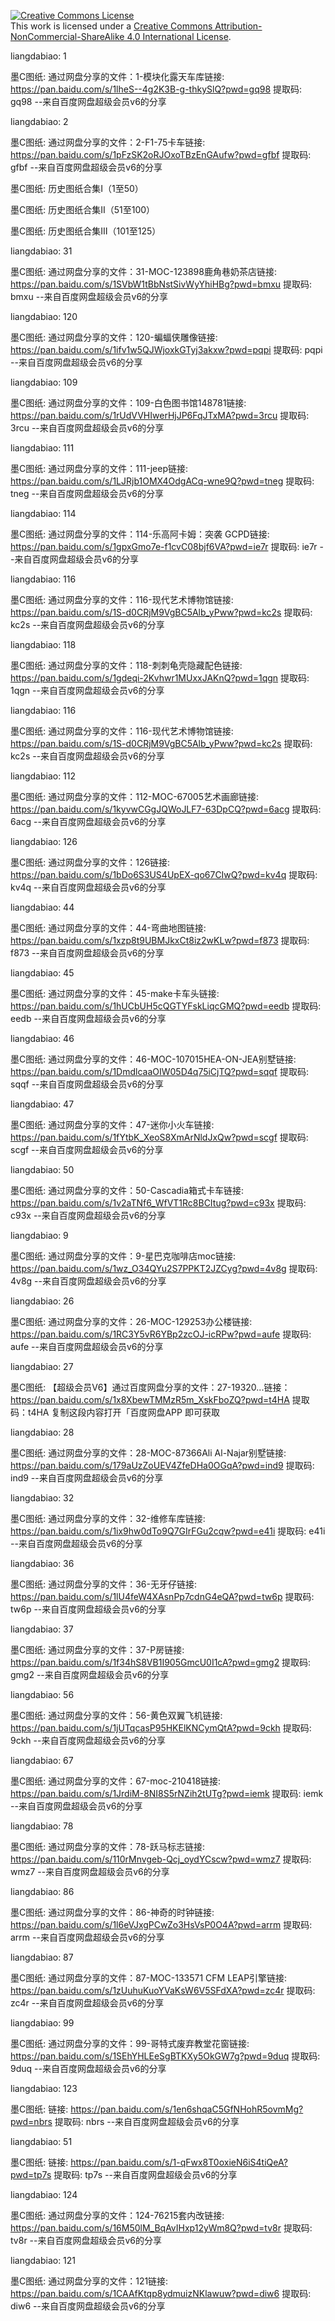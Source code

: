    <a rel="license" href="http://creativecommons.org/licenses/by-nc-sa/4.0/"><img alt="Creative Commons License" style="border-width:0" src="https://i.creativecommons.org/l/by-nc-sa/4.0/88x31.png" /></a><br />This work is licensed under a <a rel="license" href="http://creativecommons.org/licenses/by-nc-sa/4.0/">Creative Commons Attribution-NonCommercial-ShareAlike 4.0 International License</a>.













   liangdabiao:
1

墨C图纸:
通过网盘分享的文件：1-模块化露天车库链接: https://pan.baidu.com/s/1lheS--4g2K3B-g-thkySlQ?pwd=gq98 提取码: gq98 --来自百度网盘超级会员v6的分享

liangdabiao:
2

墨C图纸:
通过网盘分享的文件：2-F1-75卡车链接: https://pan.baidu.com/s/1pFzSK2oRJOxoTBzEnGAufw?pwd=gfbf 提取码: gfbf --来自百度网盘超级会员v6的分享

墨C图纸:
历史图纸合集Ⅰ（1至50）

墨C图纸:
历史图纸合集Ⅱ（51至100）

墨C图纸:
历史图纸合集Ⅲ（101至125）

liangdabiao:
31

墨C图纸:
通过网盘分享的文件：31-MOC-123898鹿角巷奶茶店链接: https://pan.baidu.com/s/1SVbW1tBbNstSivWyYhiHBg?pwd=bmxu 提取码: bmxu --来自百度网盘超级会员v6的分享

liangdabiao:
120

墨C图纸:
通过网盘分享的文件：120-蝙蝠侠雕像链接: https://pan.baidu.com/s/1ifv1w5QJWjoxkGTyj3akxw?pwd=pqpi 提取码: pqpi --来自百度网盘超级会员v6的分享

liangdabiao:
109

墨C图纸:
通过网盘分享的文件：109-白色图书馆148781链接: https://pan.baidu.com/s/1rUdVVHIwerHjJP6FqJTxMA?pwd=3rcu 提取码: 3rcu --来自百度网盘超级会员v6的分享

liangdabiao:
111

墨C图纸:
通过网盘分享的文件：111-jeep链接: https://pan.baidu.com/s/1LJRjb1OMX4OdgACq-wne9Q?pwd=tneg 提取码: tneg --来自百度网盘超级会员v6的分享

liangdabiao:
114

墨C图纸:
通过网盘分享的文件：114-乐高阿卡姆：突袭 GCPD链接: https://pan.baidu.com/s/1gpxGmo7e-f1cvC08bjf6VA?pwd=ie7r 提取码: ie7r --来自百度网盘超级会员v6的分享

liangdabiao:
116

墨C图纸:
通过网盘分享的文件：116-现代艺术博物馆链接: https://pan.baidu.com/s/1S-d0CRjM9VgBC5Alb_yPww?pwd=kc2s 提取码: kc2s --来自百度网盘超级会员v6的分享

liangdabiao:
118

墨C图纸:
通过网盘分享的文件：118-刺刺龟壳隐藏配色链接: https://pan.baidu.com/s/1gdeqi-2Kvhwr1MUxxJAKnQ?pwd=1qgn 提取码: 1qgn --来自百度网盘超级会员v6的分享

liangdabiao:
116

墨C图纸:
通过网盘分享的文件：116-现代艺术博物馆链接: https://pan.baidu.com/s/1S-d0CRjM9VgBC5Alb_yPww?pwd=kc2s 提取码: kc2s --来自百度网盘超级会员v6的分享

liangdabiao:
112

墨C图纸:
通过网盘分享的文件：112-MOC-67005艺术画廊链接: https://pan.baidu.com/s/1kyvwCGgJQWoJLF7-63DpCQ?pwd=6acg 提取码: 6acg --来自百度网盘超级会员v6的分享

liangdabiao:
126

墨C图纸:
通过网盘分享的文件：126链接: https://pan.baidu.com/s/1bDo6S3US4UpEX-qo67CIwQ?pwd=kv4q 提取码: kv4q --来自百度网盘超级会员v6的分享

liangdabiao:
44

墨C图纸:
通过网盘分享的文件：44-弯曲地图链接: https://pan.baidu.com/s/1xzp8t9UBMJkxCt8iz2wKLw?pwd=f873 提取码: f873 --来自百度网盘超级会员v6的分享

liangdabiao:
45

墨C图纸:
通过网盘分享的文件：45-make卡车头链接: https://pan.baidu.com/s/1hUCbUH5cQGTYFskLiqcGMQ?pwd=eedb 提取码: eedb --来自百度网盘超级会员v6的分享

liangdabiao:
46

墨C图纸:
通过网盘分享的文件：46-MOC-107015HEA-ON-JEA别墅链接: https://pan.baidu.com/s/1DmdlcaaOIW05D4q75iCjTQ?pwd=sqqf 提取码: sqqf --来自百度网盘超级会员v6的分享

liangdabiao:
47

墨C图纸:
通过网盘分享的文件：47-迷你小火车链接: https://pan.baidu.com/s/1fYtbK_XeoS8XmArNldJxQw?pwd=scgf 提取码: scgf --来自百度网盘超级会员v6的分享

liangdabiao:
50

墨C图纸:
通过网盘分享的文件：50-Cascadia箱式卡车链接: https://pan.baidu.com/s/1v2aTNf6_WfVT1Rc8BCItug?pwd=c93x 提取码: c93x --来自百度网盘超级会员v6的分享

liangdabiao:
9

墨C图纸:
通过网盘分享的文件：9-星巴克咖啡店moc链接: https://pan.baidu.com/s/1wz_O34QYu2S7PPKT2JZCyg?pwd=4v8g 提取码: 4v8g --来自百度网盘超级会员v6的分享

liangdabiao:
26

墨C图纸:
通过网盘分享的文件：26-MOC-129253办公楼链接: https://pan.baidu.com/s/1RC3Y5vR6YBp2zcOJ-icRPw?pwd=aufe 提取码: aufe --来自百度网盘超级会员v6的分享

liangdabiao:
27

墨C图纸:
【超级会员V6】通过百度网盘分享的文件：27-19320...链接：https://pan.baidu.com/s/1x8XbewTMMzR5m_XskFboZQ?pwd=t4HA 提取码：t4HA 复制这段内容打开「百度网盘APP 即可获取

liangdabiao:
28

墨C图纸:
通过网盘分享的文件：28-MOC-87366Ali Al-Najar别墅链接: https://pan.baidu.com/s/179aUzZoUEV4ZfeDHa0OGqA?pwd=ind9 提取码: ind9 --来自百度网盘超级会员v6的分享

liangdabiao:
32

墨C图纸:
通过网盘分享的文件：32-维修车库链接: https://pan.baidu.com/s/1ix9hw0dTo9Q7GIrFGu2cqw?pwd=e41i 提取码: e41i --来自百度网盘超级会员v6的分享

liangdabiao:
36

墨C图纸:
通过网盘分享的文件：36-无牙仔链接: https://pan.baidu.com/s/1lU4feW4XAsnPp7cdnG4eQA?pwd=tw6p 提取码: tw6p --来自百度网盘超级会员v6的分享

liangdabiao:
37

墨C图纸:
通过网盘分享的文件：37-P房链接: https://pan.baidu.com/s/1f34hS8VB1I905GmcU0I1cA?pwd=gmg2 提取码: gmg2 --来自百度网盘超级会员v6的分享

liangdabiao:
56

墨C图纸:
通过网盘分享的文件：56-黄色双翼飞机链接: https://pan.baidu.com/s/1jUTqcasP95HKElKNCymQtA?pwd=9ckh 提取码: 9ckh --来自百度网盘超级会员v6的分享

liangdabiao:
67

墨C图纸:
通过网盘分享的文件：67-moc-210418链接: https://pan.baidu.com/s/1JrdiM-8NI8S5rNZih2tUTg?pwd=iemk 提取码: iemk --来自百度网盘超级会员v6的分享

liangdabiao:
78

墨C图纸:
通过网盘分享的文件：78-跃马标志链接: https://pan.baidu.com/s/110rMnvgeb-Qcj_oydYCscw?pwd=wmz7 提取码: wmz7 --来自百度网盘超级会员v6的分享

liangdabiao:
86

墨C图纸:
通过网盘分享的文件：86-神奇的时钟链接: https://pan.baidu.com/s/1l6eVJxgPCwZo3HsVsP0O4A?pwd=arrm 提取码: arrm --来自百度网盘超级会员v6的分享

liangdabiao:
87

墨C图纸:
通过网盘分享的文件：87-MOC-133571  CFM LEAP引擎链接: https://pan.baidu.com/s/1zUuhuKuoYVaKsW6V5SFdXA?pwd=zc4r 提取码: zc4r --来自百度网盘超级会员v6的分享

liangdabiao:
99

墨C图纸:
通过网盘分享的文件：99-哥特式废弃教堂花窗链接: https://pan.baidu.com/s/1SEhYHLEeSgBTKXy5OkGW7g?pwd=9duq 提取码: 9duq --来自百度网盘超级会员v6的分享

liangdabiao:
123

墨C图纸:
链接: https://pan.baidu.com/s/1en6shqaC5GfNHohR5ovmMg?pwd=nbrs 提取码: nbrs --来自百度网盘超级会员v6的分享

liangdabiao:
51

墨C图纸:
链接: https://pan.baidu.com/s/1-qFwx8T0oxieN6iS4tiQeA?pwd=tp7s 提取码: tp7s --来自百度网盘超级会员v6的分享

liangdabiao:
124

墨C图纸:
通过网盘分享的文件：124-76215套内改链接: https://pan.baidu.com/s/16M50lM_BqAvIHxp12yWm8Q?pwd=tv8r 提取码: tv8r --来自百度网盘超级会员v6的分享

liangdabiao:
121

墨C图纸:
通过网盘分享的文件：121链接: https://pan.baidu.com/s/1CAAfKtqp8ydmuizNKlawuw?pwd=diw6 提取码: diw6 --来自百度网盘超级会员v6的分享
